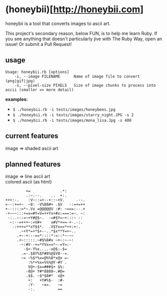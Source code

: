 (honeybii)[http://honeybii.com]
==========

honeybii is a tool that converts images to ascii art.

This project's secondary reason, below FUN, is to help me learn Ruby. If you see anything that doesn't particularly jive with The Ruby Way, open an issue! Or submit a Pull Request!

usage
----------

    Usage: honeybii.rb [options]
        -i, --image FILENAME      Name of image file to convert (png|gif|jpg)
        -s, --pixel-size PIXELS   Size of image chunks to process into ascii (smaller => more detail)

**examples:**

- `$ ./honeybii.rb -i tests/images/honeybees.jpg`
- `$ ./honeybii.rb -i tests/images/starry_night.JPG -s 2`
- `$ ./honeybii.rb -i tests/images/mona_lisa.Jpg -s 400`

current features
----------

image => shaded ascii art

planned features
----------

image => line ascii art  
colored ascii (as html)

             +=             .*:        
             .:~.--.    ..  +:.        
    +++:-.    :V~::=+--+::~+V.     .--.
    =--:+=+~  ~8: -V%88#+ .$V   -:=+=++
    +--::::=*~.Vx =@@@@@V :#: ~===:--.+
    -+~~~:::+=x=#Y=V=++Yx+#x:===:=~. ~:
     -:..~::=~+Y#@$~.  -=#$Y=~+:::~ -: 
      ~:--=+++~:=V#+    x#V*+==-+-.-:. 
       -:+++=**xY$$*.  .V$Yx==*++:+:.  
          .~+Y*=+*$+--..*$x**Y=+~..    
         .+~-+:--==*::::*:=::*~-~~     
         .+~:::::.~#$%8#x ~+~:~-~:     
          -~:#V--+=*YVx==*~-=Y=:-      
            -$+-Y%x....-x@$:-$=        
           .=-.$8Y%$Y#8%@$V8--=.       
           ~= ~%$*%x=@%%8*x@x =-       
              :%*+%x=%%%@Y-#Y .        
              V@+-$x=###$+ $%:         
             -8@+ Y#*8888~.#@=         
             .$$. ~$*$8#*  x@+         
              +:   +Y#%$-  :#-         
              :Y-   ~x=.   ~=          
              -:.          ==          

